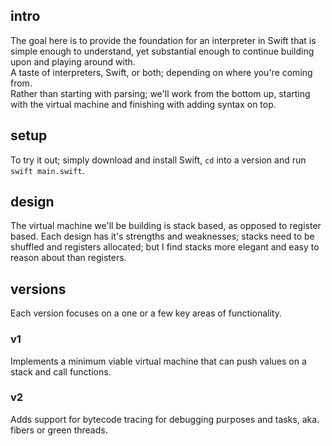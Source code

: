 ## intro
The goal here is to provide the foundation for an interpreter in Swift that is simple enough to understand,
yet substantial enough to continue building upon and playing around with.
<br/>
A taste of interpreters, Swift, or both; depending on where you're coming from.
<br/>
Rather than starting with parsing; we'll work from the bottom up, starting with the virtual machine and finishing with adding syntax on top.
<br/>

## setup
To try it out; simply download and install Swift, `cd` into a version and run `swift main.swift`.

## design
The virtual machine we'll be building is stack based, as opposed to register based.
Each design has it's strengths and weaknesses; stacks need to be shuffled and registers allocated; but I find stacks more elegant and easy to reason about than registers.

## versions
Each version focuses on a one or a few key areas of functionality.

### v1
Implements a minimum viable virtual machine that can push values on a stack and call functions.

### v2
Adds support for bytecode tracing for debugging purposes and tasks, aka. fibers or green threads.